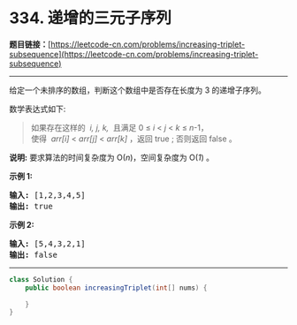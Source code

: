 # 334. 递增的三元子序列

**题目链接：**[https://leetcode-cn.com/problems/increasing-triplet-subsequence](https://leetcode-cn.com/problems/increasing-triplet-subsequence)

---

<div class="content__1Y2H">
 <div class="notranslate">
  <p>给定一个未排序的数组，判断这个数组中是否存在长度为 3 的递增子序列。</p> 
  <p>数学表达式如下:</p> 
  <blockquote>
   如果存在这样的&nbsp;
   <em>i, j, k,&nbsp;</em>&nbsp;且满足&nbsp;0 ≤ 
   <em>i</em> &lt; 
   <em>j</em> &lt; 
   <em>k</em> ≤ 
   <em>n</em>-1，
   <br> 使得&nbsp;
   <em>arr[i]</em> &lt; 
   <em>arr[j]</em> &lt; 
   <em>arr[k] </em>，返回 true ;&nbsp;否则返回 false 。
  </blockquote> 
  <p><strong>说明:</strong> 要求算法的时间复杂度为 O(<em>n</em>)，空间复杂度为 O(<em>1</em>) 。</p> 
  <p><strong>示例 1:</strong></p> 
  <pre class="language-text"><strong>输入: </strong>[1,2,3,4,5]
<strong>输出: </strong>true
</pre> 
  <p><strong>示例 2:</strong></p> 
  <pre class="language-text"><strong>输入: </strong>[5,4,3,2,1]
<strong>输出: </strong>false</pre> 
 </div>
</div>

---

```java
class Solution {
    public boolean increasingTriplet(int[] nums) {
        
    }
}
```